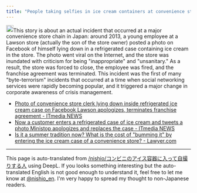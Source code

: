 ```yaml
---
title: "People taking selfies in ice cream containers at convenience stores."
---
```


<img src='https://scrapbox.io/api/pages/nishio-en/o3-mini-high/icon' alt='o3-mini-high.icon' height="19.5"/>This story is about an actual incident that occurred at a major convenience store chain in Japan: around 2013, a young employee at a Lawson store (actually the son of the store owner) posted a photo on Facebook of himself lying down in a refrigerated case containing ice cream in the store. The photo went viral on the Internet, and the store was inundated with criticism for being "inappropriate" and "unsanitary." As a result, the store was forced to close, the employee was fired, and the franchise agreement was terminated. This incident was the first of many "byte-terrorism" incidents that occurred at a time when social networking services were rapidly becoming popular, and it triggered a major change in corporate awareness of crisis management.
- [Photo of convenience store clerk lying down inside refrigerated ice cream case on Facebook Lawson apologizes, terminates franchise agreement - ITmedia NEWS](https://www.itmedia.co.jp/news/articles/1307/15/news009.html)
- [Now a customer enters a refrigerated case of ice cream and tweets a photo Ministop apologizes and replaces the case - ITmedia NEWS](https://www.itmedia.co.jp/news/articles/1307/25/news156.html)
- [Is it a summer tradition now? What is the cost of "bumming it" by entering the ice cream case of a convenience store? - Lawyer.com](https://www.bengo4.com/c_1009/c_1404/n_4820/)

---
This page is auto-translated from [/nishio/コンビニのアイス容器に入って自撮りする人](https://scrapbox.io/nishio/コンビニのアイス容器に入って自撮りする人) using DeepL. If you looks something interesting but the auto-translated English is not good enough to understand it, feel free to let me know at [@nishio_en](https://twitter.com/nishio_en). I'm very happy to spread my thought to non-Japanese readers.